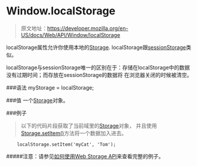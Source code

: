 # Window.localStorage
> 原文地址：https://developer.mozilla.org/en-US/docs/Web/API/Window/localStorage

localStorage属性允许你使用本地的[Storage](https://developer.mozilla.org/en-US/docs/Web/API/Storage).
localStorage跟[sessionStorage]()类似。

localStorage与sessionStorage唯一的区别在于：存储在localStorage中的数据没有过期时间；而存放在sessionStorage的数据将
在浏览器关闭的时候被清空。

###语法
    myStorage = localStorage;
    
###值
一个[Storage](https://developer.mozilla.org/en-US/docs/Web/API/Storage)对象。

###例子
> 以下的代码片段获取了当前域里的[Storage](https://developer.mozilla.org/en-US/docs/Web/API/Storage)对象，
并且使用[Storage.setItem()](https://developer.mozilla.org/en-US/docs/Web/API/Storage/setItem)方法将一个数据加入进去。
    
        localStorage.setItem('myCat', 'Tom');
    
#####注意：请参见[如何使用Web Storage API](https://developer.mozilla.org/en-US/docs/Web/API/Web_Storage_API/Using_the_Web_Storage_API)来查看完整的例子。

